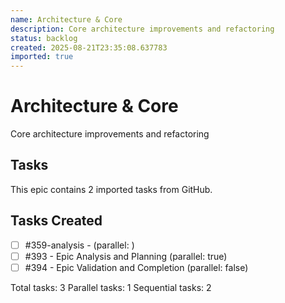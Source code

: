 ```yaml
---
name: Architecture & Core
description: Core architecture improvements and refactoring
status: backlog
created: 2025-08-21T23:35:08.637783
imported: true
---
```


# Architecture & Core

Core architecture improvements and refactoring

## Tasks

This epic contains 2 imported tasks from GitHub.

## Tasks Created
- [ ] #359-analysis -  (parallel: )
- [ ] #393 - Epic Analysis and Planning (parallel: true)
- [ ] #394 - Epic Validation and Completion (parallel: false)

Total tasks: 3
Parallel tasks: 1
Sequential tasks: 2
